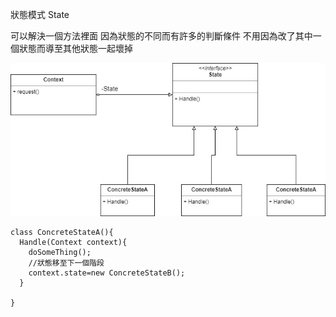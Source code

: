 狀態模式 State

可以解決一個方法裡面 因為狀態的不同而有許多的判斷條件
不用因為改了其中一個狀態而導至其他狀態一起壞掉


![image](https://github.com/escc1122/design-pattern/blob/master/new/16_State/State.jpg)


    class ConcreteStateA(){
      Handle(Context context){
        doSomeThing();
        //狀態移至下一個階段  
        context.state=new ConcreteStateB();
      }

    }

